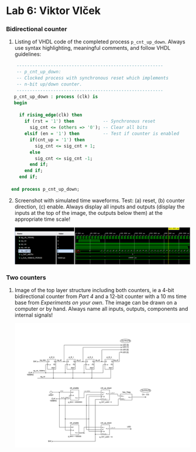 # Lab 6: Viktor Vlček

### Bidirectional counter

1. Listing of VHDL code of the completed process `p_cnt_up_down`. Always use syntax highlighting, meaningful comments, and follow VHDL guidelines:

```vhdl
    --------------------------------------------------------
    -- p_cnt_up_down:
    -- Clocked process with synchronous reset which implements
    -- n-bit up/down counter.
    --------------------------------------------------------
   p_cnt_up_down : process (clk) is
   begin

     if rising_edge(clk) then
       if (rst = '1') then           -- Synchronous reset
         sig_cnt <= (others => '0'); -- Clear all bits
       elsif (en = '1') then         -- Test if counter is enabled
         if(cnt_up = '1') then
           sig_cnt <= sig_cnt + 1;
         else
           sig_cnt <= sig_cnt -1;
         end if;
       end if;
     end if;

  end process p_cnt_up_down;
```

2. Screenshot with simulated time waveforms. Test: (a) reset, (b) counter direction, (c) enable. Always display all inputs and outputs (display the inputs at the top of the image, the outputs below them) at the appropriate time scale!

   ![your figure](counter_up_down.PNG)

### Two counters

1. Image of the top layer structure including both counters, ie a 4-bit bidirectional counter from *Part 4* and a 12-bit counter with a 10 ms time base from *Experiments on your own*. The image can be drawn on a computer or by hand. Always name all inputs, outputs, components and internal signals!

   ![your figure](DE1_dalsi.png)